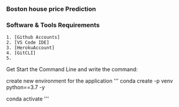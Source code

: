 ### Boston house price Prediction

### Software & Tools Requirements

    1. [Github Accounts]
    2. [VS Code IDE]
    3. [HerokuAccount]
    4. [GitCLI]
    5. 
Get Start the Command Line and write the command:

create new environment for the application
'''
conda create -p venv python==3.7 -y

conda activate
'''